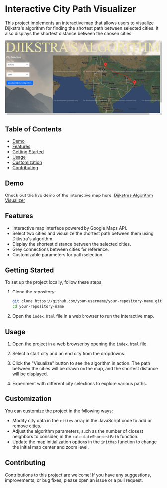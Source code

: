 
# Interactive City Path Visualizer

This project implements an interactive map that allows users to visualize Dijkstra's algorithm for finding the shortest path between selected cities. It also displays the shortest distance between the chosen cities.

![Screenshot](Screenshot.png)

## Table of Contents

- [Demo](#demo)
- [Features](#features)
- [Getting Started](#getting-started)
- [Usage](#usage)
- [Customization](#customization)
- [Contributing](#contributing)


## Demo

Check out the live demo of the interactive map here: [Dijkstras Algorithm Visualizer](https://rishwanthvallala.github.io/Dijkstras_algo_visualiser/)

## Features

- Interactive map interface powered by Google Maps API.
- Select two cities and visualize the shortest path between them using Dijkstra's algorithm.
- Display the shortest distance between the selected cities.
- Grey connections between cities for reference.
- Customizable parameters for path selection.

## Getting Started

To set up the project locally, follow these steps:

1. Clone the repository:
   ```sh
   git clone https://github.com/your-username/your-repository-name.git
   cd your-repository-name
   ```

2. Open the `index.html` file in a web browser to run the interactive map.

## Usage

1. Open the project in a web browser by opening the `index.html` file.

2. Select a start city and an end city from the dropdowns.

3. Click the "Visualize" button to see the algorithm in action. The path between the cities will be drawn on the map, and the shortest distance will be displayed.

4. Experiment with different city selections to explore various paths.

## Customization

You can customize the project in the following ways:

- Modify city data in the `cities` array in the JavaScript code to add or remove cities.
- Adjust the algorithm parameters, such as the number of closest neighbors to consider, in the `calculateShortestPath` function.
- Update the map initialization options in the `initMap` function to change the initial map center and zoom level.

## Contributing

Contributions to this project are welcome! If you have any suggestions, improvements, or bug fixes, please open an issue or a pull request.




